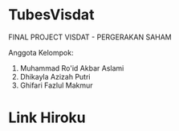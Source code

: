 # TubesVisdat
FINAL PROJECT VISDAT - PERGERAKAN SAHAM

Anggota Kelompok:

1. Muhammad Ro'id Akbar Aslami
2. Dhikayla Azizah Putri
3. Ghifari Fazlul Makmur

# Link Hiroku
